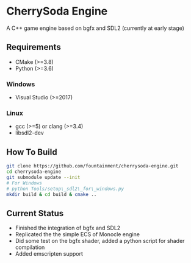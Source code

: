 # CherrySoda Engine

A C++ game engine based on bgfx and SDL2 (currently at early stage)

## Requirements

- CMake (>=3.8)
- Python (>=3.6)

### Windows
- Visual Studio (>=2017)

### Linux
- gcc (>=5) or clang (>=3.4)
- libsdl2-dev

## How To Build

```sh
git clone https://github.com/fountainment/cherrysoda-engine.git
cd cherrysoda-engine
git submodule update --init
# For Windows
# python Tools/setup\_sdl2\_for\_windows.py
mkdir build & cd build & cmake ..
```

## Current Status

- Finished the integration of bgfx and SDL2
- Replicated the the simple ECS of Monocle engine
- Did some test on the bgfx shader, added a python script for shader compilation
- Added emscripten support
